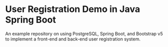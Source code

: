 # User Registration Demo in Java Spring Boot
An example repository on using PostgreSQL, Spring Boot, and Bootstrap v5 to implement a front-end and back-end user registration system.
